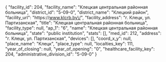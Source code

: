 {
    "facility_id": 204,
    "facility_name": "Клецкая центральная районная больница",
    "district_id": "5-09-0",
    "district_name": "Клецкий район",
    "facility_url": "https:\/\/www.klcrb.by\/",
    "facility_address": "г. Клецк, ул. Партизанская",
    "title": "Клецкая центральная районная больница",
    "facility_type": null,
    "ap_1": "6",
    "name": "Клецкая центральная районная больница",
    "state": "public institution",
    "stats": [],
    "med_id": 212,
    "address": "г. Клецк, ул. Партизанская",
    "devices": [],
    "coord_x_y": null,
    "place_name": "Клецк",
    "place_type": null,
    "localties_key": 111,
    "year_of_closing": null,
    "year_of_opening": "0",
    "healthcare_facility_key": 204,
    "administrative_division_id": "5-09-0"
}